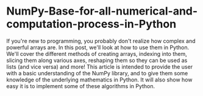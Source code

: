 # NumPy-Base-for-all-numerical-and-computation-process-in-Python
If you're new to programming, you probably don't realize how complex and powerful arrays are. In this post, we'll look at how to use them in Python. We'll cover the different methods of creating arrays, indexing into them, slicing them along various axes, reshaping them so they can be used as lists (and vice versa) and more! This article is intended to provide the user with a basic understanding of the NumPy library, and to give them some knowledge of the underlying mathematics in Python. It will also show how easy it is to implement some of these algorithms in Python.
